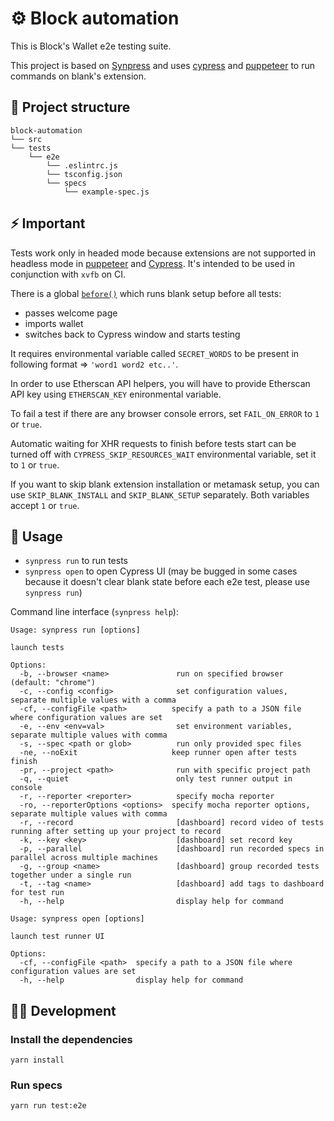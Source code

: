 # ⚙️ Block automation

This is Block's Wallet e2e testing suite.

This project is based on [Synpress](https://github.com/Synthetixio/synpress) and uses [cypress](https://github.com/cypress-io/cypress) and [puppeteer](https://github.com/puppeteer/puppeteer) to run commands on blank's extension.

## 👷 Project structure

```text
block-automation
└── src
└── tests
    └── e2e
        └── .eslintrc.js
        └── tsconfig.json
        └── specs
            └── example-spec.js
```

## ⚡ Important

Tests work only in headed mode because extensions are not supported in headless mode in [puppeteer](https://github.com/puppeteer/puppeteer/issues/659) and [Cypress](https://docs.cypress.io/api/plugins/browser-launch-api.html#Add-browser-extensions). It's intended to be used in conjunction with `xvfb` on CI.

There is a global [`before()`](https://github.com/block-wallet/e2e-test/blob/master/support/index.js#L25) which runs blank setup before all tests:

- passes welcome page
- imports wallet
- switches back to Cypress window and starts testing

It requires environmental variable called `SECRET_WORDS` to be present in following format => `'word1 word2 etc..'`.

In order to use Etherscan API helpers, you will have to provide Etherscan API key using `ETHERSCAN_KEY` enironmental variable.

To fail a test if there are any browser console errors, set `FAIL_ON_ERROR` to `1` or `true`.

Automatic waiting for XHR requests to finish before tests start can be turned off with `CYPRESS_SKIP_RESOURCES_WAIT` environmental variable, set it to `1` or `true`.

If you want to skip blank extension installation or metamask setup, you can use `SKIP_BLANK_INSTALL` and `SKIP_BLANK_SETUP` separately. Both variables accept `1` or `true`.

## 🧪 Usage

- `synpress run` to run tests
- `synpress open` to open Cypress UI (may be bugged in some cases because it doesn't clear blank state before each e2e test, please use `synpress run`)

Command line interface (`synpress help`):

```text
Usage: synpress run [options]

launch tests

Options:
  -b, --browser <name>               run on specified browser (default: "chrome")
  -c, --config <config>              set configuration values, separate multiple values with a comma
  -cf, --configFile <path>          specify a path to a JSON file where configuration values are set
  -e, --env <env=val>                set environment variables, separate multiple values with comma
  -s, --spec <path or glob>          run only provided spec files
  -ne, --noExit                     keep runner open after tests finish
  -pr, --project <path>              run with specific project path
  -q, --quiet                        only test runner output in console
  -r, --reporter <reporter>          specify mocha reporter
  -ro, --reporterOptions <options>  specify mocha reporter options, separate multiple values with comma
  -r, --record                       [dashboard] record video of tests running after setting up your project to record
  -k, --key <key>                    [dashboard] set record key
  -p, --parallel                     [dashboard] run recorded specs in parallel across multiple machines
  -g, --group <name>                 [dashboard] group recorded tests together under a single run
  -t, --tag <name>                   [dashboard] add tags to dashboard for test run
  -h, --help                         display help for command
```

```text
Usage: synpress open [options]

launch test runner UI

Options:
  -cf, --configFile <path>  specify a path to a JSON file where configuration values are set
  -h, --help                display help for command
```

## 👨‍💻 Development

### Install the dependencies

`yarn install`

### Run specs

`yarn run test:e2e`
